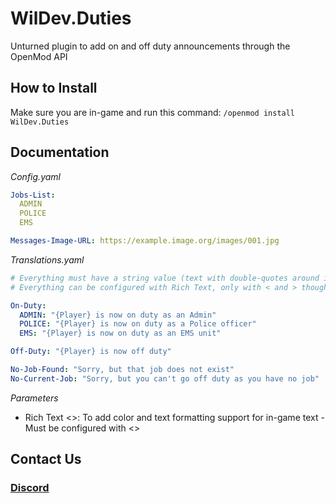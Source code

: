 # WilDev.Duties
Unturned plugin to add on and off duty announcements through the OpenMod API

## How to Install
Make sure you are in-game and run this command:
`/openmod install WilDev.Duties`

## Documentation
*Config.yaml*
```yaml
Jobs-List:
  ADMIN
  POLICE
  EMS

Messages-Image-URL: https://example.image.org/images/001.jpg
```

*Translations.yaml*
```yaml
# Everything must have a string value (text with double-quotes around it)
# Everything can be configured with Rich Text, only with < and > though

On-Duty:
  ADMIN: "{Player} is now on duty as an Admin"
  POLICE: "{Player} is now on duty as a Police officer"
  EMS: "{Player} is now on duty as an EMS unit"

Off-Duty: "{Player} is now off duty"

No-Job-Found: "Sorry, but that job does not exist"
No-Current-Job: "Sorry, but you can't go off duty as you have no job"
```

*Parameters*
- Rich Text <>: To add color and text formatting support for in-game text - Must be configured with <>

## Contact Us
### [Discord](https://discord.gg/4Ggybyy87d)
